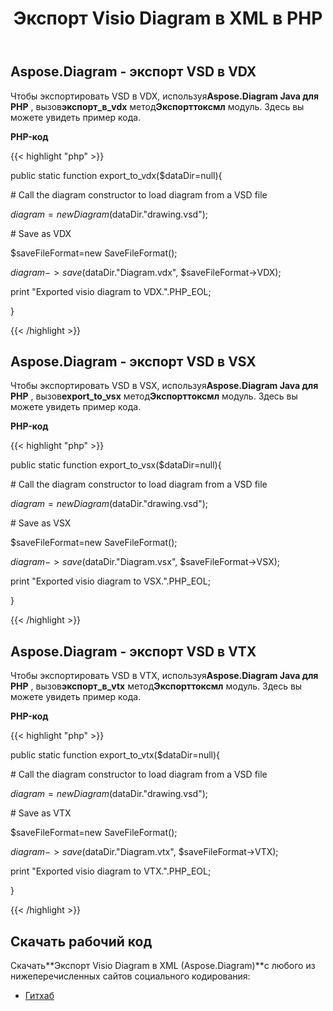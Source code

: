 ﻿---
title: Экспорт Visio Diagram в XML в PHP
type: docs
weight: 70
url: /ru/java/export-visio-diagram-to-xml-in-php/
---
## **Aspose.Diagram - экспорт VSD в VDX**
Чтобы экспортировать VSD в VDX, используя**Aspose.Diagram Java для PHP** , вызов**экспорт_в_vdx** метод**Экспорттоксмл** модуль. Здесь вы можете увидеть пример кода.

**PHP-код**

{{< highlight "php" >}}

 public static function export_to_vdx($dataDir=null){

\# Call the diagram constructor to load diagram from a VSD file

$diagram = new Diagram($dataDir."drawing.vsd");

\# Save as VDX

$saveFileFormat=new SaveFileFormat();

$diagram->save($dataDir."Diagram.vdx", $saveFileFormat->VDX);

print "Exported visio diagram to VDX.".PHP_EOL;

}

{{< /highlight >}}
## **Aspose.Diagram - экспорт VSD в VSX**
Чтобы экспортировать VSD в VSX, используя**Aspose.Diagram Java для PHP** , вызов**export_to_vsx** метод**Экспорттоксмл** модуль. Здесь вы можете увидеть пример кода.

**PHP-код**

{{< highlight "php" >}}

 public static function export_to_vsx($dataDir=null){

\# Call the diagram constructor to load diagram from a VSD file

$diagram = new Diagram($dataDir."drawing.vsd");

\# Save as VSX

$saveFileFormat=new SaveFileFormat();

$diagram->save($dataDir."Diagram.vsx", $saveFileFormat->VSX);

print "Exported visio diagram to VSX.".PHP_EOL;

}

{{< /highlight >}}
## **Aspose.Diagram - экспорт VSD в VTX**
Чтобы экспортировать VSD в VTX, используя**Aspose.Diagram Java для PHP** , вызов**экспорт_в_vtx** метод**Экспорттоксмл** модуль. Здесь вы можете увидеть пример кода.

**PHP-код**

{{< highlight "php" >}}

 public static function export_to_vtx($dataDir=null){

\# Call the diagram constructor to load diagram from a VSD file

$diagram = new Diagram($dataDir."drawing.vsd");

\# Save as VTX

$saveFileFormat=new SaveFileFormat();

$diagram->save($dataDir."Diagram.vtx", $saveFileFormat->VTX);

print "Exported visio diagram to VTX.".PHP_EOL;

}

{{< /highlight >}}
## **Скачать рабочий код**
 Скачать**Экспорт Visio Diagram в XML (Aspose.Diagram)**с любого из нижеперечисленных сайтов социального кодирования:

- [Гитхаб](https://github.com/asposediagram/Aspose.Diagram-for-Java/blob/master/Plugins/Aspose_Diagram_Java_for_PHP/src/aspose/diagram/LoadingSavingandConverting/ExportToXml.php)
